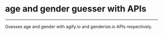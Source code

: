 # age and gender guesser with APIs
---
Guesses age and gender with agify.io and genderize.io APIs respectively.
